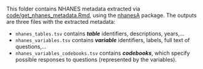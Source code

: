 This folder contains NHANES metadata extracted via [code/get_nhanes_metadata.Rmd](https://github.com/ccb-hms/NHANES-metadata/blob/master/code/get_nhanes_metadata.Rmd), using the [nhanesA](https://github.com/cjendres1/nhanes) package. The outputs are three files with the extracted metadata:
* `nhanes_tables.tsv` contains _**table**_ identifiers, descriptions, years,...
* `nhanes_variables.tsv` contains _**variable**_ identifiers, labels, full text of questions,...
* `nhanes_variables_codebooks.tsv` contains _**codebooks**_, which specify possible responses to questions (represented by the variables).